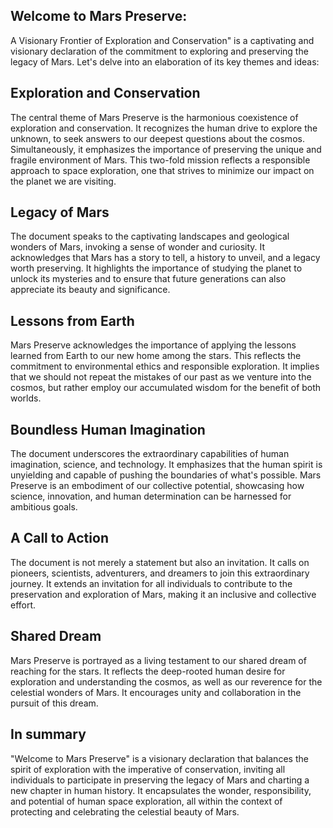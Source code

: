 ## Welcome to Mars Preserve: 

A Visionary Frontier of Exploration and Conservation" is a captivating and visionary declaration of the commitment to exploring and preserving the legacy of Mars. Let's delve into an elaboration of its key themes and ideas:

## Exploration and Conservation 

The central theme of Mars Preserve is the harmonious coexistence of exploration and conservation. It recognizes the human drive to explore the unknown, to seek answers to our deepest questions about the cosmos. Simultaneously, it emphasizes the importance of preserving the unique and fragile environment of Mars. This two-fold mission reflects a responsible approach to space exploration, one that strives to minimize our impact on the planet we are visiting.

## Legacy of Mars

The document speaks to the captivating landscapes and geological wonders of Mars, invoking a sense of wonder and curiosity. It acknowledges that Mars has a story to tell, a history to unveil, and a legacy worth preserving. It highlights the importance of studying the planet to unlock its mysteries and to ensure that future generations can also appreciate its beauty and significance.

## Lessons from Earth

 Mars Preserve acknowledges the importance of applying the lessons learned from Earth to our new home among the stars. This reflects the commitment to environmental ethics and responsible exploration. It implies that we should not repeat the mistakes of our past as we venture into the cosmos, but rather employ our accumulated wisdom for the benefit of both worlds.

## Boundless Human Imagination

The document underscores the extraordinary capabilities of human imagination, science, and technology. It emphasizes that the human spirit is unyielding and capable of pushing the boundaries of what's possible. Mars Preserve is an embodiment of our collective potential, showcasing how science, innovation, and human determination can be harnessed for ambitious goals.

## A Call to Action

The document is not merely a statement but also an invitation. It calls on pioneers, scientists, adventurers, and dreamers to join this extraordinary journey. It extends an invitation for all individuals to contribute to the preservation and exploration of Mars, making it an inclusive and collective effort.

## Shared Dream

Mars Preserve is portrayed as a living testament to our shared dream of reaching for the stars. It reflects the deep-rooted human desire for exploration and understanding the cosmos, as well as our reverence for the celestial wonders of Mars. It encourages unity and collaboration in the pursuit of this dream.

## In summary

"Welcome to Mars Preserve" is a visionary declaration that balances the spirit of exploration with the imperative of conservation, inviting all individuals to participate in preserving the legacy of Mars and charting a new chapter in human history. It encapsulates the wonder, responsibility, and potential of human space exploration, all within the context of protecting and celebrating the celestial beauty of Mars.
